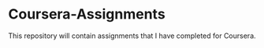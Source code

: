 # Coursera-Assignments

This repository will contain assignments that I have completed for Coursera.
